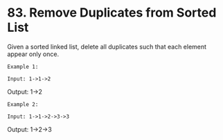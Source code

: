 # 83. Remove Duplicates from Sorted List

Given a sorted linked list, delete all duplicates such that each element appear only
        once.

    Example 1:

    Input: 1->1->2
Output: 1->2

    Example 2:

    Input: 1->1->2->3->3
Output: 1->2->3